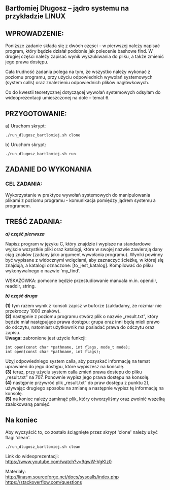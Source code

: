 ## Bartłomiej Długosz – jądro systemu na przykładzie LINUX


## WPROWADZENIE:
Poniższe zadanie składa się z dwóch części – w pierwszej należy napisać program, który będzie działał podobnie jak polecenie bashowe find. W drugiej części należy zapisać wynik wyszukiwania do pliku, a także zmienić jego prawa dostępu. 

Cała trudność zadania polega na tym, że wszystko należy wykonać z poziomu programu, przy użyciu odpowiednich wywołań systemowych (system calls) oraz znalezieniu odpowiednich plików nagłówkowych.

Co do kwestii teoretycznej dotyczącej wywołań systemowych odsyłam do wideoprezentacji umieszczonej na dole – temat 6.

## PRZYGOTOWANIE:
a) Uruchom skrypt: 
```
./run_dlugosz_bartlomiej.sh clone
```
b) Uruchom skrypt:
```
./run_dlugosz_bartlomiej.sh run
```
## ZADANIE DO WYKONANIA 
### CEL ZADANIA:
Wykorzystanie w praktyce wywołań systemowych do manipulowania plikami z poziomu programu - komunikacja pomiędzy jądrem systemu a programem.

## TREŚĆ ZADANIA:
**_a) część pierwsza_**

Napisz program w języku C, który znajdzie i wypisze na standardowe wyjście
wszystkie pliki oraz katalogi, które w swojej nazwie zawierają 
dany ciąg znaków (zadany jako argument wywołania programu).
Wyniki powinny być wypisane z widocznymi wcięciami, aby zaznaczyć
ścieżkę, w której się znajdują, a katalogi oznaczone: [to_jest_katalog].
Kompilować do pliku wykonywalnego o nazwie 'my_find'.


WSKAZÓWKA: pomocne będzie przestudiowanie manuala m.in. opendir, readdir, string.

**_b) część druga_**

**(1)** tym razem wynik z konsoli zapisz w buforze (zakładamy, że rozmiar nie przekroczy 1000 znaków).  
**(2)** następnie z poziomu programu stwórz plik o nazwie „result.txt”, który będzie miał następujące prawa dostępu: grupa oraz inni będą mieli prawo do odczytu, natomiast użytkownik ma posiadać prawa do odczytu oraz zapisu.  
**Uwaga:** zabronione jest użycie funkcji:
```
int open(const char *pathname, int flags, mode_t mode);  
int open(const char *pathname, int flags);
```
Użyj odpowiedniego system calla, aby pozyskać informację na temat uprawnień do jego dostępu, które wypiszesz na konsolę.  
**(3)** teraz, przy użyciu system calla zmień prawa dostepu do pliku „result.txt” na 707. Ponownie wypisz jego prawa dostępu na konsolę.  
**(4)** następnie przywróć plik „result.txt” do praw dostępu z punktu 2), używając drugiego sposobu na zmianę a następnie wypisz tę informację na konsolę.  
**(5)** na koniec należy zamknąć plik, który otworzyliśmy oraz zwolnić wszelką zaalokowaną pamięć.  


## Na koniec  
Aby wyczyścić to, co zostało ściągnięte przez skrypt 'clone' należy użyć flagi 'clean'.
```
./run_dlugosz_bartlomiej.sh clean
```

Link do wideoprezentacji:  
https://www.youtube.com/watch?v=9qwW-VgKIz0


Materiały:  
http://linasm.sourceforge.net/docs/syscalls/index.php  
https://stackoverflow.com/questions

